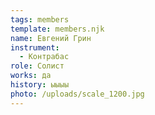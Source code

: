```yaml
---
tags: members
template: members.njk
name: Евгений Грин
instrument:
  - Контрабас
role: Солист
works: да
history: ыыыы
photo: /uploads/scale_1200.jpg
---
```

